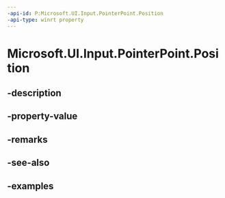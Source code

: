 ```yaml
---
-api-id: P:Microsoft.UI.Input.PointerPoint.Position
-api-type: winrt property
---
```


# Microsoft.UI.Input.PointerPoint.Position

<!--
public Windows.Foundation.Point Position { get; }
-->


## -description

## -property-value

## -remarks

## -see-also

## -examples


